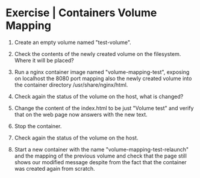 # Exercise | Containers Volume Mapping

1. Create an empty volume named "test-volume".

2. Check the contents of the newly created volume on the filesystem. Where it will be placed?

3. Run a nginx container image named "volume-mapping-test", exposing on localhost the 8080 port mapping also the newly created volume into the container directory /usr/share/nginx/html.

4. Check again the status of the volume on the host, what is changed?

5. Change the content of the index.html to be just "Volume test" and verify that on the web page now answers with the new text.

6. Stop the container.

7. Check again the status of the volume on the host.

8. Start a new container with the name "volume-mapping-test-relaunch" and the mapping of the previous volume and check that the page still shows our modified message despite from the fact that the container was created again from scratch.
